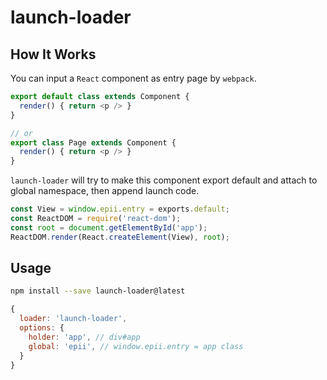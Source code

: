 # launch-loader

## How It Works

You can input a `React` component as entry page by `webpack`.
```js
export default class extends Component {
  render() { return <p /> }
}

// or
export class Page extends Component {
  render() { return <p /> }
}
```

`launch-loader` will try to make this component export default and attach to global namespace, then append launch code.

```js
const View = window.epii.entry = exports.default;
const ReactDOM = require('react-dom');
const root = document.getElementById('app');
ReactDOM.render(React.createElement(View), root);
```

## Usage

```sh
npm install --save launch-loader@latest
```

```js
{
  loader: 'launch-loader',
  options: {
    holder: 'app', // div#app
    global: 'epii', // window.epii.entry = app class
  }
}
```